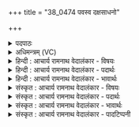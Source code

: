 +++
title = "38_0474 पवस्व दक्षसाधनो"

+++
<details><summary>पदपाठः</summary>

प꣡व꣢꣯स्व। द꣣क्षसा꣡ध꣢नः। द꣣क्ष। सा꣡ध꣢꣯नः। दे꣣वे꣡भ्यः꣢। पी꣣त꣡ये꣢। ह꣣रे। मरु꣡द्भ्यः꣢। वा꣣य꣡वे꣢। म꣡दः꣢꣯। ४७४।
</details>

<details><summary>अधिमन्त्रम् (VC)</summary>

- पवमानः सोमः
- दृढच्युत आगस्त्यः
- गायत्री
- षड्जः
- पावमानं काण्डम्
</details>

<details><summary>हिन्दी : आचार्य रामनाथ वेदालंकार - विषयः</summary>

अगले मन्त्र में आनन्दरस के झरने की प्रार्थना है।
</details>

<details><summary>हिन्दी : आचार्य रामनाथ वेदालंकार - पदार्थः</summary>

पदार्थान्वयभाषाः -  हे (हरे) उन्नति की ओर ले जानेवाले रसागार परब्रह्म ! (दक्षसाधनः) बल के साधक आप (देवेभ्यः पीतये) विद्वानों द्वारा पान के लिए (पवस्व) आनन्दरस को परिस्रुत करो। उन विद्वानों के (मरुद्भ्यः) प्राणों के लिए तथा (वायवे) गतिशील मन के लिए (मदः) तृप्तिप्रदाता होवो ॥८॥
</details>

<details><summary>हिन्दी : आचार्य रामनाथ वेदालंकार - भावार्थः</summary>

भावार्थभाषाः -  परब्रह्म के पास से जो आनन्द-रस झरता है, वह साधक की ऊर्ध्वयात्रा में सहायक होता है, और उस रस से उसका मन, बुद्धि, प्राण आदि सब-कुछ परमतृप्ति को पा लेता है ॥८॥
</details>

<details><summary>संस्कृत : आचार्य रामनाथ वेदालंकार - विषयः</summary>

अथानन्दरसस्य प्रस्रवणं प्रार्थ्यते।
</details>

<details><summary>संस्कृत : आचार्य रामनाथ वेदालंकार - पदार्थः</summary>

पदार्थान्वयभाषाः -  हे (हरे) ऊर्ध्वहरणशील रसागार परब्रह्म ! (दक्षसाधनः) बलसाधकस्त्वम् (देवेभ्यः पीतये) विद्वद्भ्यः पानाय (पवस्व) आनन्दरसं परिस्रावय, किञ्च तेषां विदुषाम् (मरुद्भ्यः) प्राणेभ्यः (वायवे) गतिशीलाय मनसे च (मदः) तृप्तिकरो भव ॥ वाति गच्छतीति वायुः। मनसश्च गतिशीलत्वं ‘यज्जाग्र॑तो दू॒रमु॒दैति॒ दैवं॒ तदु॑ सु॒प्तस्य॒ तथै॒वैति॑। दू॒र॒ङ्ग॒मं ज्योति॑षां॒ ज्योति॒रेकं॒ तन्मे॒ मनः॑ शि॒वसं॑कल्पमस्तु।’ य० ३४।१ इत्यादिवर्णनाद् सिद्धम् ॥८॥
</details>

<details><summary>संस्कृत : आचार्य रामनाथ वेदालंकार - भावार्थः</summary>

भावार्थभाषाः -  परब्रह्मणः सकाशाद् य आनन्दरसः प्रस्रवति स साधकस्योर्ध्वयात्रायां सहायको जायते। तेन च रसेन तस्य मनोबुद्धिप्राणादिकं सर्वमेव परमां तृप्तिं भजते ॥८॥
</details>

<details><summary>संस्कृत : आचार्य रामनाथ वेदालंकार - पादटिप्पनी</summary>

टिप्पणी:   १. ऋ० ९।२५।१, साम० ९१९।
</details>